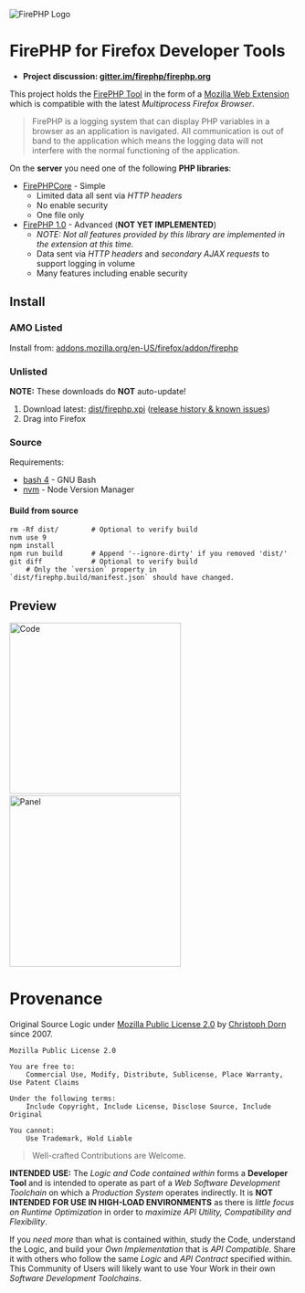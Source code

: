 ![FirePHP Logo](https://rawgit.com/firephp/firephp-for-firefox-devtools/master/src/skin/Logo.png "FirePHP Logo")

FirePHP for Firefox Developer Tools
===================================

  * **Project discussion: [gitter.im/firephp/firephp.org](https://gitter.im/firephp/firephp.org)**

This project holds the [FirePHP Tool](http://firephp.org) in the form of a [Mozilla Web Extension](https://developer.mozilla.org/en-US/Add-ons/WebExtensions) which is compatible with the latest *Multiprocess Firefox Browser*.

> FirePHP is a logging system that can display PHP variables in a browser as an application is navigated. All communication is out of band to the application which means the logging data will not interfere with the normal functioning of the application.

On the **server** you need one of the following **PHP libraries**:

  * [FirePHPCore](https://github.com/firephp/firephp-core) - Simple
    * Limited data all sent via *HTTP headers*
    * No enable security
    * One file only
  * [FirePHP 1.0](https://github.com/firephp/firephp) - Advanced (**NOT YET IMPLEMENTED**)
    * *NOTE: Not all features provided by this library are implemented in the extension at this time.*
    * Data sent via *HTTP headers* and *secondary AJAX requests* to support logging in volume
    * Many features including enable security

Install
-------

### AMO Listed

Install from: [addons.mozilla.org/en-US/firefox/addon/firephp](https://addons.mozilla.org/en-US/firefox/addon/firephp/)

### Unlisted

**NOTE:** These downloads do **NOT** auto-update!

  1. Download latest: [dist/firephp.xpi](https://github.com/firephp/firephp-for-firefox-devtools/raw/master/dist/firephp.xpi) ([release history & known issues](https://github.com/firephp/firephp-for-firefox-devtools/wiki))
  2. Drag into Firefox

### Source

Requirements:

  * [bash 4](https://www.gnu.org/software/bash/) - GNU Bash
  * [nvm](https://github.com/creationix/nvm) - Node Version Manager

#### Build from source

    rm -Rf dist/        # Optional to verify build
    nvm use 9
    npm install
    npm run build       # Append '--ignore-dirty' if you removed 'dist/'
    git diff            # Optional to verify build
        # Only the `version` property in `dist/firephp.build/manifest.json` should have changed.

Preview
-------

<img src="https://rawgit.com/firephp/firephp-for-firefox-devtools/master/src/skin/CodeScreenshot.png" alt="Code" width="300"> &nbsp; <img src="https://rawgit.com/firephp/firephp-for-firefox-devtools/master/src/skin/PanelScreenshot.png" alt="Panel" width="300">

Provenance
==========

Original Source Logic under [Mozilla Public License 2.0](https://opensource.org/licenses/MPL-2.0) by [Christoph Dorn](http://christophdorn.com) since 2007.

```
Mozilla Public License 2.0

You are free to:
    Commercial Use, Modify, Distribute, Sublicense, Place Warranty, Use Patent Claims

Under the following terms:
    Include Copyright, Include License, Disclose Source, Include Original

You cannot:
    Use Trademark, Hold Liable
```

> Well-crafted Contributions are Welcome.

**INTENDED USE:** The *Logic and Code contained within* forms a **Developer Tool** and is intended to operate as part of a *Web Software Development Toolchain* on which a *Production System* operates indirectly. It is **NOT INTENDED FOR USE IN HIGH-LOAD ENVIRONMENTS** as there is *little focus on Runtime Optimization* in order to *maximize API Utility, Compatibility and Flexibility*.

If you *need more* than what is contained within, study the Code, understand the Logic, and build your *Own Implementation* that is *API Compatible*. Share it with others who follow the same *Logic* and *API Contract* specified within. This Community of Users will likely want to use Your Work in their own *Software Development Toolchains*.
